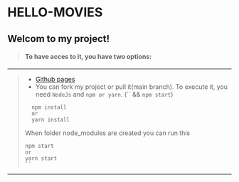 # HELLO-MOVIES

## Welcom to my project!

> #### To have acces to it, you have two options:
---
> * [Github pages](https://renerugaba.github.io/hello-movies/)
> * You can fork my project or pull it(main branch). To execute it, you need `NodeJs` and `npm or yarn`. (`` && `npm start`)
> ```cli
>   npm install
>   or
>   yarn install
> ```
> When folder node_modules are created you can run this
> ```cli
> npm start
> or
> yarn start
> ``

---

